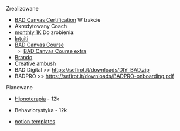 Zrealizowane
* [BAD Canvas Certification](#)
W trakcie
* Akredytowany Coach
* [monthly 1K](https://appsumo.teachable.com/courses/enrolled/333457)
Do zrobienia:
* [Intuiti](https://docs.google.com/document/d/1twsSFT1GmPmpbqf0wb3PZjVCfn3FJUJAKCBSDCvRZYs/edit?usp=sharing)
* [BAD Canvas Course](https://myspace.learningexperience.space/#!/courses/bad-canvas-certification/lessons)
  * [BAD Canvas Course extra](https://miro.com/app/board/uXjVOzcFxdI=/)
* [Brando](#)
* [Creative ambush](#)
* BAD Digital >> https://sefirot.it/downloads/DIY_BAD.zip
* BADPRO >> https://sefirot.it/downloads/BADPRO-onboarding.pdf


Planowane
* [Hipnoterapia](https://barwyumyslu.pl/szkolenia/omni-hypnosis-training-center/) - 12k
* Behawiorystyka - 12k



* [notion templates](#)